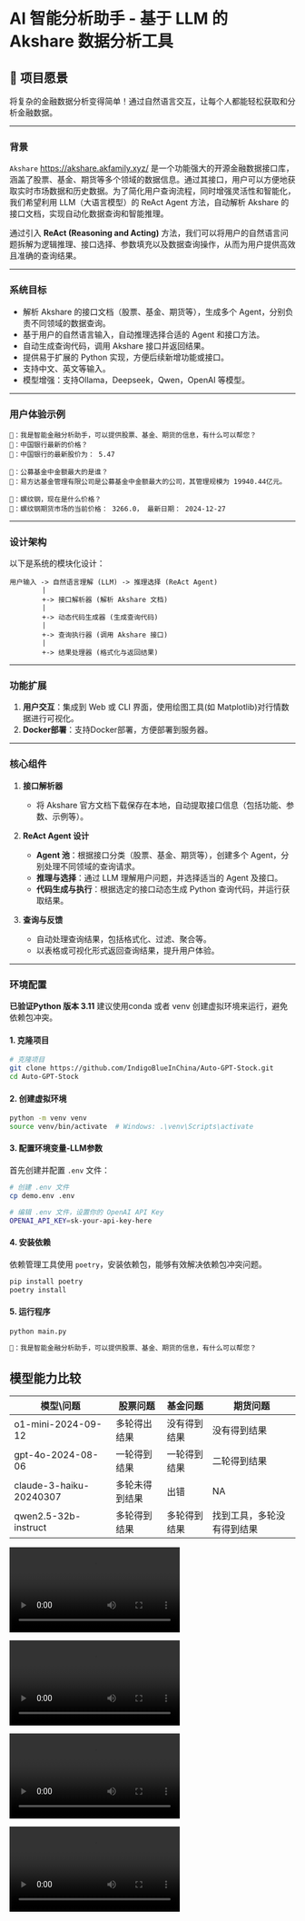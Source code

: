 # AI 智能分析助手 - 基于 LLM 的 Akshare 数据分析工具

## 🎯 项目愿景

将复杂的金融数据分析变得简单！通过自然语言交互，让每个人都能轻松获取和分析金融数据。

---

### **背景**

`Akshare` https://akshare.akfamily.xyz/ 是一个功能强大的开源金融数据接口库，涵盖了股票、基金、期货等多个领域的数据信息。通过其接口，用户可以方便地获取实时市场数据和历史数据。为了简化用户查询流程，同时增强灵活性和智能化，我们希望利用 LLM（大语言模型）的 ReAct Agent 方法，自动解析 Akshare 的接口文档，实现自动化数据查询和智能推理。

通过引入 **ReAct (Reasoning and Acting)** 方法，我们可以将用户的自然语言问题拆解为逻辑推理、接口选择、参数填充以及数据查询操作，从而为用户提供高效且准确的查询结果。

---

### **系统目标**

- 解析 Akshare 的接口文档（股票、基金、期货等），生成多个 Agent，分别负责不同领域的数据查询。
- 基于用户的自然语言输入，自动推理选择合适的 Agent 和接口方法。
- 自动生成查询代码，调用 Akshare 接口并返回结果。
- 提供易于扩展的 Python 实现，方便后续新增功能或接口。
- 支持中文、英文等输入。
- 模型增强：支持Ollama，Deepseek，Qwen，OpenAI 等模型。

---

### **用户体验示例**

```
🤖：我是智能金融分析助手，可以提供股票、基金、期货的信息，有什么可以帮您？
👨：中国银行最新的价格？
🤖：中国银行的最新股价为： 5.47

👨：公募基金中金额最大的是谁？
🤖：易方达基金管理有限公司是公募基金中金额最大的公司，其管理规模为 19940.44亿元。

👨：螺纹钢，现在是什么价格？
🤖：螺纹钢期货市场的当前价格： 3266.0， 最新日期： 2024-12-27
```

---

### **设计架构**

以下是系统的模块化设计：

```
用户输入 -> 自然语言理解 (LLM) -> 推理选择 (ReAct Agent)
		|
		+-> 接口解析器 (解析 Akshare 文档)
		|
		+-> 动态代码生成器 (生成查询代码)
		|
		+-> 查询执行器 (调用 Akshare 接口)
		|
		+-> 结果处理器 (格式化与返回结果)
```

---

### **功能扩展**

1. **用户交互**：集成到 Web 或 CLI 界面，使用绘图工具(如 Matplotlib)对行情数据进行可视化。
2. **Docker部署**：支持Docker部署，方便部署到服务器。

---

### **核心组件**

1. **接口解析器**
   
   - 将 Akshare 官方文档下载保存在本地，自动提取接口信息（包括功能、参数、示例等）。
2. **ReAct Agent 设计**
   
   - **Agent 池**：根据接口分类（股票、基金、期货等），创建多个 Agent，分别处理不同领域的查询请求。
   - **推理与选择**：通过 LLM 理解用户问题，并选择适当的 Agent 及接口。
   - **代码生成与执行**：根据选定的接口动态生成 Python 查询代码，并运行获取结果。
3. **查询与反馈**
   
   - 自动处理查询结果，包括格式化、过滤、聚合等。
   - 以表格或可视化形式返回查询结果，提升用户体验。

---

### **环境配置**

**已验证Python 版本 3.11**
建议使用conda 或者 venv 创建虚拟环境来运行，避免依赖包冲突。

#### 1. 克隆项目

```bash
# 克隆项目
git clone https://github.com/IndigoBlueInChina/Auto-GPT-Stock.git
cd Auto-GPT-Stock
```

#### 2. 创建虚拟环境

```bash
python -m venv venv
source venv/bin/activate  # Windows: .\venv\Scripts\activate
```

#### 3. 配置环境变量-LLM参数

首先创建并配置 `.env` 文件：

```bash
# 创建 .env 文件
cp demo.env .env

# 编辑 .env 文件，设置你的 OpenAI API Key
OPENAI_API_KEY=sk-your-api-key-here
```

#### 4. 安装依赖

依赖管理工具使用 `poetry`，安装依赖包，能够有效解决依赖包冲突问题。

```bash
pip install poetry
poetry install
```

#### 5. 运行程序

```bash
python main.py

🤖：我是智能金融分析助手，可以提供股票、基金、期货的信息，有什么可以帮您？
```

## 模型能力比较

| 模型\问题| 股票问题| 基金问题|期货问题|
| --- | --- | --- | --- |
| o1-mini-2024-09-12  | 多轮得出结果 | 没有得到结果 | 没有得到结果 |
| gpt-4o-2024-08-06 | 一轮得到结果 | 一轮得到结果 | 二轮得到结果 |
| claude-3-haiku-20240307 | 多轮未得到结果 | 出错  | NA |
| qwen2.5-32b-instruct | 多轮得到结果 | 多轮得到结果 | 找到工具，多轮没有得到结果 |


![o1-mini-2024-09-12](/experience/assets/images/posts/ai/akshare/o1-mini-2024-09-12.mp4)

![gpt-4o-2024-08-06](/experience/assets/images/posts/ai/akshare/gpt-4o-2024-08-06.mp4)

![claude-3-haiku-20240307](/experience/assets/images/posts/ai/akshare/claude-3-haiku-20240307.mp4)

![qwen2.5-32b-instruct](/experience/assets/images/posts/ai/akshare/qwen2.5-32b-instruct.mp4)